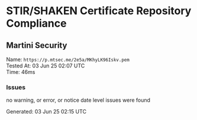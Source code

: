 # STIR/SHAKEN Certificate Repository Compliance

## Martini Security

Name: `https://p.mtsec.me/2e5a/MKhyLK96Iskv.pem`\
Tested At: 03 Jun 25 02:07 UTC\
Time: 46ms

### Issues

no warning, or error, or notice date level issues were found

Generated: 03 Jun 25 02:15 UTC